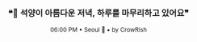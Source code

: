 <div align="center">

<br>

<h3>❝🌅 석양이 아름다운 저녁, 하루를 마무리하고 있어요❞</h3>

<sub>06:00 PM • Seoul 🌙 • by CrowRish</sub>

<br>

</div>